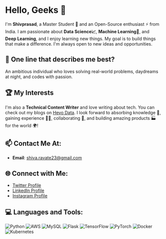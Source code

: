# Hello, Geeks 👋

I'm **Shivprasad**, a Master Student  🚀 and an Open-Source enthusiast ⚡ from India. I am passionate about **Data Science📈**, **Machine Learning🤖**, and **Deep Learning**, and I enjoy learning new things. My goal is to build things that make a difference. I'm always open to new ideas and opportunities.

## 🔭 One line that describes me best?
An ambitious individual who loves solving real-world problems, daydreams at night, and codes with passion.

## 🏆 My Interests
I'm also a **Technical Content Writer** and love writing about tech. You can check out my blogs on [Hevo Data](https://hevodata.com/learn/author/sarang_ravate/). I look forward to absorbing knowledge 🧠, gaining experience 👨‍🏭, collaborating 🤝, and building amazing products 🏭 for the world 🌍!

## 📫 Contact Me At:
- **Email**: shiva.ravate23@gmail.com

## 🌐 Connect with Me:
- [Twitter Profile](https://twitter.com/your-twitter)
- [LinkedIn Profile](www.linkedin.com/in/shivprasad-ravate-818a2b214)
- [Instagram Profile](https://www.instagram.com/shiva_ravate10/profilecard/?igsh=d3RoM2xlbWd6aTcy )

## 💻 Languages and Tools:
![Python](https://img.shields.io/badge/-Python-333333?style=flat&logo=python)
![AWS](https://img.shields.io/badge/-AWS-333333?style=flat&logo=amazon-aws)
![MySQL](https://img.shields.io/badge/-MySQL-333333?style=flat&logo=mysql)
![Flask](https://img.shields.io/badge/-Flask-333333?style=flat&logo=flask)
![TensorFlow](https://img.shields.io/badge/-TensorFlow-333333?style=flat&logo=tensorflow)
![PyTorch](https://img.shields.io/badge/-PyTorch-333333?style=flat&logo=pytorch)
![Docker](https://img.shields.io/badge/-Docker-333333?style=flat&logo=docker)
![Kubernetes](https://img.shields.io/badge/-Kubernetes-333333?style=flat&logo=kubernetes)
